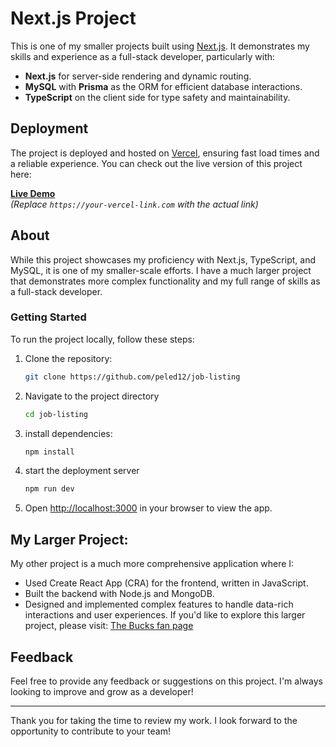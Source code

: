 # Next.js Project

This is one of my smaller projects built using [Next.js](https://nextjs.org/). It demonstrates my skills and experience as a full-stack developer, particularly with:
- **Next.js** for server-side rendering and dynamic routing.
- **MySQL** with **Prisma** as the ORM for efficient database interactions.
- **TypeScript** on the client side for type safety and maintainability.

## Deployment
The project is deployed and hosted on [Vercel](https://vercel.com/), ensuring fast load times and a reliable experience. You can check out the live version of this project here:

**[Live Demo](https://your-vercel-link.com)**  
*(Replace `https://your-vercel-link.com` with the actual link)*

## About
While this project showcases my proficiency with Next.js, TypeScript, and MySQL, it is one of my smaller-scale efforts. I have a much larger project that demonstrates more complex functionality and my full range of skills as a full-stack developer.

### Getting Started
To run the project locally, follow these steps:

1. Clone the repository:
   ```bash
   git clone https://github.com/peled12/job-listing
2. Navigate to the project directory
   ```bash
   cd job-listing
3. install dependencies:
   ```bash
   npm install
4. start the deployment server
   ```bash
   npm run dev
5. Open [http://localhost:3000](http://localhost:3000) in your browser to view the app.

## My Larger Project:
My other project is a much more comprehensive application where I:
- Used Create React App (CRA) for the frontend, written in JavaScript.
- Built the backend with Node.js and MongoDB.
- Designed and implemented complex features to handle data-rich interactions and user experiences.
If you'd like to explore this larger project, please visit:
[The Bucks fan page](https://github.com/peled12/bucks-fan-page)

## Feedback
Feel free to provide any feedback or suggestions on this project. I'm always looking to improve and grow as a developer!
***
Thank you for taking the time to review my work. I look forward to the opportunity to contribute to your team!
